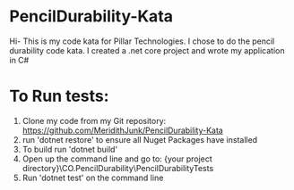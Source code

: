 # PencilDurability-Kata

 Hi- This is my code kata for Pillar Technologies. I chose to do the pencil durability code kata. I created a .net core project and wrote my application in C# 

# To Run tests: 
1. Clone my code from my Git repository: https://github.com/MeridithJunk/PencilDurability-Kata
2. run 'dotnet restore' to ensure all Nuget Packages have installed
3. To build run 'dotnet build' 
3. Open up the command line and go to: {your project directory}\CO.PencilDurability\PencilDurabilityTests
4. Run 'dotnet test' on the command line 
